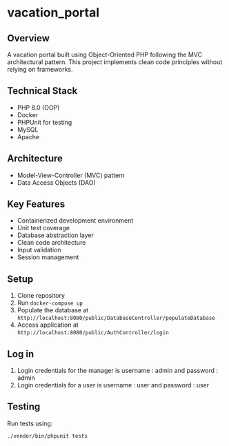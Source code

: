 # vacation_portal
## Overview
A vacation portal built using Object-Oriented PHP following the MVC architectural pattern. This project implements clean code principles without relying on frameworks.

## Technical Stack
- PHP 8.0 (OOP)
- Docker
- PHPUnit for testing
- MySQL
- Apache

## Architecture
- Model-View-Controller (MVC) pattern
- Data Access Objects (DAO)

## Key Features
- Containerized development environment
- Unit test coverage
- Database abstraction layer
- Clean code architecture
- Input validation
- Session management

## Setup
1. Clone repository
2. Run `docker-compose up`
3. Populate the database at `http://localhost:8080/public/DatabaseController/populateDatabase`
4. Access application at `http://localhost:8080/public/AuthController/login`

## Log in
1. Login credentials for the manager is username : admin and password : admin
2. Login credentials for a user is username : user and password : user

## Testing
Run tests using:
```bash
./vendor/bin/phpunit tests
```
